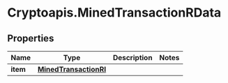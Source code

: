 # Cryptoapis.MinedTransactionRData

## Properties

Name | Type | Description | Notes
------------ | ------------- | ------------- | -------------
**item** | [**MinedTransactionRI**](MinedTransactionRI.md) |  | 


